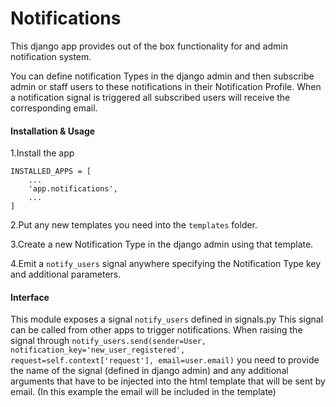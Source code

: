# Notifications
This django app provides out of the box functionality for and admin notification system.

You can define notification Types in the django admin and then subscribe admin or staff users to these notifications in their Notification Profile. 
When a notification signal is triggered all subscribed users will receive the corresponding email.

#### Installation & Usage
1.Install the app 
```
INSTALLED_APPS = [
    ...
    'app.notifications',
    ...
]
```
2.Put any new templates you need into the `templates` folder.

3.Create a new Notification Type in the django admin using that template.

4.Emit a `notify_users` signal anywhere specifying the Notification Type key and additional parameters.

#### Interface
This module exposes a signal `notify_users` defined in signals.py
This signal can be called from other apps to trigger notifications.
When raising the signal through `notify_users.send(sender=User, notification_key='new_user_registered', request=self.context['request'], email=user.email)`
you need to provide the name of the signal (defined in django admin) and any additional arguments that have to be injected into the html template that will be sent by email.
(In this example the email will be included in the template)
